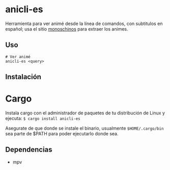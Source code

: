 # anicli-es

Herramienta para ver animé desde la línea de comandos, con subtitulos en español; usa el sitio [monoschinos](https://monoschinos2.com/) para extraer los animes.

## Uso

	# Ver animé
	anicli-es <query>
	
## Instalación

# Cargo
	
Instala cargo con el administrador de paquetes de tu distribución de Linux y ejecuta:
`$ cargo install anicli-es`
	
Asegurate de que donde se instale el binario, usualmente `$HOME/.cargo/bin` sea parte de $PATH para poder ejecutarlo donde sea.

## Dependencias

* mpv
